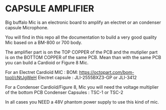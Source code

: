 # CAPSULE AMPLIFIER
Big buffalo Mic is an electronic board to amplify an electret or an condenser capsule Microphone. 

You will find in this repo all the documentation to build a very good quality Mic based on a BM-800 or 700 body.

The amplifier part is on the TOP COPPER of the PCB and the mutiplier part is on the BOTTOM COPPER of the same PCB.
Mean than with the same PCB you can build a Cardioid or Figure 8 Mic.

For an Electret Cardioïd MIC : BOM: https://octopart.com/bom-tool/cNtJgWeH
Electret capsule : JLI-2555BXZ3-GP or JLI-3412

For a Condenser Cardioïd/Figure 8, Mic you will need the voltage multiplier of the bottom PCB
Condenser Capsules : TSC-1 or TSC-2

In all cases you NEED a 48V phantom power supply to use this kind of mic.






